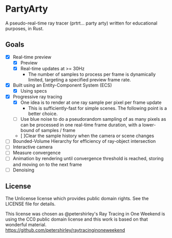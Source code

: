 # PartyArty

A pseudo-real-time ray tracer (prtrt... party arty) written for educational purposes, in Rust.

## Goals

* [x] Real-time preview
    * [x] Preview
    * [x] Real-time updates at >= 30Hz
        * The number of samples to process per frame is dynamically limited, targeting a specified preview frame rate.
* [x] Built using an Entity-Component System (ECS)
    * [x] Using specs
* [x] Progressive ray tracing
    * [x] One idea is to render at one ray sample per pixel per frame update
        * This is sufficiently-fast for simple scenes. The following point is a better choice.
    * [ ] Use blue noise to do a pseudorandom sampling of as many pixels as can be processed in one real-time frame duration, with a lower-bound of samples / frame
    * [ ]Clear the sample history when the camera or scene changes
* [ ] Bounded-Volume Hierarchy for efficiency of ray-object intersection
* [ ] Interactive camera
* [ ] Measure convergence
* [ ] Animation by rendering until convergence threshold is reached, storing and moving on to the next frame
* [ ] Denoising

## License

The Unlicense license which provides public domain rights. See the LICENSE file for details.

This license was chosen as @petershirley's Ray Tracing in One Weekend is using the CC0 public domain license and this work is based on that wonderful material. https://github.com/petershirley/raytracinginoneweekend
